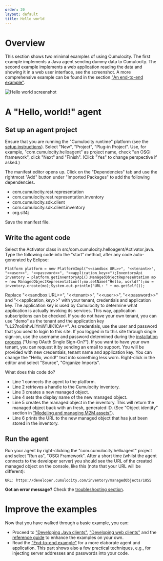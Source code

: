 ```yaml
---
order: 20
layout: default
title: Hello world
---
```

# Overview

This section shows two minimal examples of using Cumulocity. The first example implements a Java agent sending dummy data to Cumulocity. The second example implements a web application reading the data and showing it in a web user interface, see the screenshot. A more comprehensive example can be found in the section ["An end-to-end example"](guides/developers-guide/an-end-to-end-example).

![Hello world screenshot](images/c8yimages/helloworld.png)

# A "Hello, world!" agent

## Set up an agent project

Ensure that you are running the "Cumulocity runtime" platform (see the [setup instructions](guides/developers-guide/installing-the-sdk "Development environment setup 1.0")). Select "New", "Project", "Plug-in Project". Use, for example, "com.cumulocity.helloagent" as project name, check "an OSGi framework", click "Next" and "Finish". (Click "Yes" to change perspective if asked.)

The manifest editor opens up. Click on the "Dependencies" tab and use the rightmost "Add" button under "Imported Packages" to add the following dependencies.

-   com.cumulocity.rest.representation
-   com.cumulocity.rest.representation.inventory
-   com.cumulocity.sdk.client
-   com.cumulocity.sdk.client.inventory
-   org.slf4j

Save the manifest file.

## Write the agent code

Select the Activator class in src/com.cumulocity.helloagent/Activator.java. Type the following code into the "start" method, after any code auto-generated by Eclipse:

    Platform platform = new PlatformImpl("<<sandbox URL>>", "<<tenant>>", "<<user>>", "<<password>>", "<<application_key>>");InventoryApi inventory = platform.getInventoryApi();ManagedObjectRepresentation mo = new ManagedObjectRepresentation();mo.setName("Hello, world!");mo = inventory.create(mo);System.out.println("URL: " + mo.getSelf());

Replace "\<\<sandbox URL\>\>", "\<\<tenant\>\>", "\<\<user\>\>", "\<\<password\>\>" and "\<\<application\_key\>\>" with your tenant, credentials and application key. The application key is used by Cumulocity to determine what application is actually invoking its services. This way, application subscriptions can be checked. If you do not have your own tenant, you can use "demo" as the tenant and the application key "uL27no8nhvLlYmW1JIK1CA==". As credentials, use the user and password that you used to login to this site. If you logged in to this site through single sign-on, use the username and password determined during the [installation process](index.php?option=com_k2&view=item&id=814) ("Using OAuth Single Sign-On?"). If you want to have your own tenant, you can request it by sending an email to support. You will be provided with new credentials, tenant name and application key. You can change the "Hello, world!" text into something less worn. Right-click in the editor and select "Source", "Organize Imports".

What does this code do?

-   Line 1 connects the agent to the platform.
-   Line 2 retrieves a handle to the Cumulocity inventory.
-   Line 3 creates a new managed object.
-   Line 4 sets the display name of the new managed object.
-   Line 5 creates the managed object in the inventory. This will return the managed object back with an fresh, generated ID. (See "Object identity" section in ["Modeling and managing M2M assets"](guides/concepts-guide/modeling-and-managing-m2m-assets)).
-   Line 6 prints the URL to the new managed object that has just been stored in the inventory.

## Run the agent

Run your agent by right-clicking the "com.cumulocity.helloagent" project and select "Run as", "OSGi Framework". After a short time (whilst the agent connects to the developer server) you should see the URL of the created managed object on the console, like this (note that your URL will be different):

``` {.p1}
URL: https://developer.cumulocity.com/inventory/managedObjects/1855
```

**Got an error message?** Check the [troubleshooting section](guides/developers-guide/troubleshooting-the-sdk).

# 

# Improve the examples

Now that you have walked through a basic example, you can:

-   Proceed to ["Developing Java clients"](guides/developers-guide/developing-java-clients), ["Developing web clients"](guides/developers-guide/developing-web-clients) and the [reference guide](guides/reference-guide) to enhance the examples on your own.
-   Read the ["End-to-end example"](guides/developers-guide/an-end-to-end-example) for a more elaborate agent and application. This part shows also a few practical techniques, e.g., for injecting server addresses and passwords into your code.

